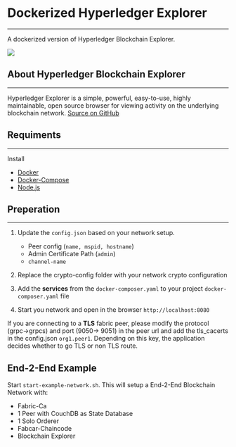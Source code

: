 # Dockerized Hyperledger Explorer
___
A dockerized version of Hyperledger Blockchain Explorer.

![](https://cdn.rawgit.com/eluft84/docker-hlf-explorer/master/example/explorer_overview.gif)

## About Hyperledger Blockchain Explorer
___
Hyperledger Explorer is a simple, powerful, easy-to-use, highly maintainable, open source browser for viewing activity on the underlying blockchain network. [Source on GitHub](https://github.com/hyperledger/blockchain-explorer)

## Requiments
___
Install
* [Docker](https://www.docker.com/)
* [Docker-Compose](https://docs.docker.com/compose/)
* [Node.js](https://nodejs.org/en/)


## Preperation
___
1. Update the `config.json` based on your network setup.
    * Peer config (`name, mspid, hostname`)
    * Admin Certificate Path (`admin`)
    * `channel-name`

2. Replace the crypto-config folder with your network crypto configuration

3. Add the **services** from the `docker-composer.yaml` to your project `docker-composer.yaml` file

4. Start you network and open in the browser `http://localhost:8080`

If you are connecting to a **TLS** fabric peer, please modify the protocol (grpc->grpcs) and port (9050-> 9051) in the peer url and add the tls_cacerts in the config.json `org1.peer1`. Depending on this key, the application decides whether to go TLS or non TLS route.

## End-2-End Example

Start `start-example-network.sh`. This will setup a End-2-End Blockchain Network with:
* Fabric-Ca
* 1 Peer with CouchDB as State Database
* 1 Solo Orderer
* Fabcar-Chaincode
* Blockchain Explorer


